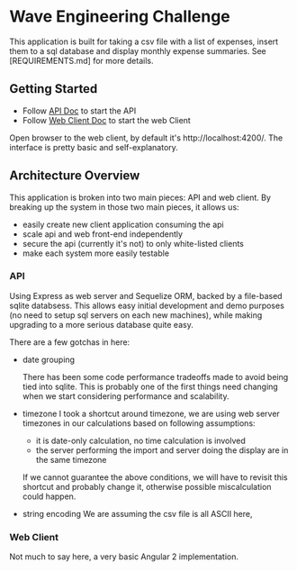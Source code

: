 # Wave Engineering Challenge

This application is built for taking a csv file with a list of expenses, insert them to a sql database and display monthly expense summaries.
See [REQUIREMENTS.md] for more details.

## Getting Started
- Follow [API Doc](api/README.md) to start the API
- Follow [Web Client Doc](web/README.md) to start the web Client

Open browser to the web client, by default it's http://localhost:4200/.
The interface is pretty basic and self-explanatory.

## Architecture Overview
This application is broken into two main pieces: API and web client. By breaking up the system in those two main pieces, it allows us:

- easily create new client application consuming the api
- scale api and web front-end independently
- secure the api (currently it's not) to only white-listed clients
- make each system more easily testable

### API
Using Express as web server and Sequelize ORM, backed by a file-based sqlite databsess. This allows easy initial development and demo purposes (no need to setup sql servers on each new machines), while making upgrading to a more serious database quite easy.

There are a few gotchas in here:

- date grouping

  There has been some code performance tradeoffs made to avoid being tied into sqlite. This is probably one of the first things need changing when we start considering performance and scalability.

- timezone
  I took a shortcut around timezone, we are using web server timezones in our calculations based on following assumptions:
  - it is date-only calculation, no time calculation is involved
  - the server performing the import and server doing the display are in the same timezone

  If we cannot guarantee the above conditions, we will have to revisit this shortcut and probably change it, otherwise possible miscalculation could happen.

- string encoding
  We are assuming the csv file is all ASCII here,

### Web Client
Not much to say here, a very basic Angular 2 implementation.
